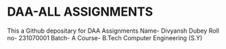 # DAA-ALL ASSIGNMENTS
This a Github depositary for DAA Assignments
Name- Divyansh Dubey
Roll no- 231070001
Batch- A
Course- B.Tech Computer Engineering (S.Y)
